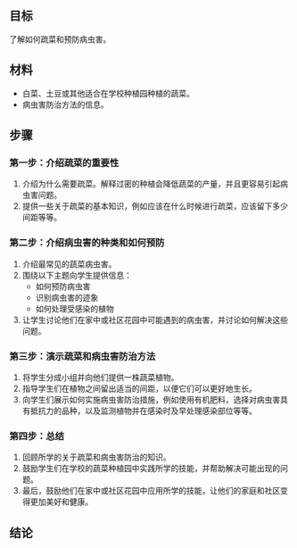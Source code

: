## 目标

了解如何疏菜和预防病虫害。

## 材料

* 白菜、土豆或其他适合在学校种植园种植的蔬菜。
* 病虫害防治方法的信息。

## 步骤

### 第一步：介绍疏菜的重要性

1. 介绍为什么需要疏菜。解释过密的种植会降低蔬菜的产量，并且更容易引起病虫害问题。
2. 提供一些关于疏菜的基本知识，例如应该在什么时候进行疏菜，应该留下多少间距等等。

### 第二步：介绍病虫害的种类和如何预防

1. 介绍最常见的蔬菜病虫害。
2. 围绕以下主题向学生提供信息：
   * 如何预防病虫害
   * 识别病虫害的迹象
   * 如何处理受感染的植物
3. 让学生讨论他们在家中或社区花园中可能遇到的病虫害，并讨论如何解决这些问题。

### 第三步：演示疏菜和病虫害防治方法

1. 将学生分成小组并向他们提供一株蔬菜植物。
2. 指导学生们在植物之间留出适当的间距，以便它们可以更好地生长。
3. 向学生们展示如何实施病虫害防治措施，例如使用有机肥料，选择对病虫害具有抵抗力的品种，以及监测植物并在感染时及早处理感染部位等等。

### 第四步：总结

1. 回顾所学的关于疏菜和病虫害防治的知识。
2. 鼓励学生们在学校的蔬菜种植园中实践所学的技能，并帮助解决可能出现的问题。
3. 最后，鼓励他们在家中或社区花园中应用所学的技能，让他们的家庭和社区变得更加美好和健康。

## 结论

